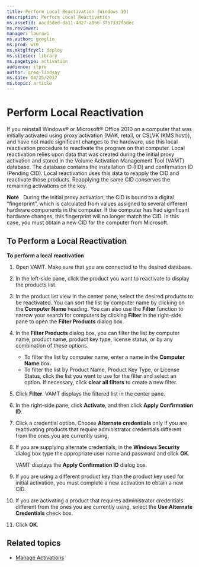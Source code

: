 ```yaml
---
title: Perform Local Reactivation (Windows 10)
description: Perform Local Reactivation
ms.assetid: aacd5ded-da11-4d27-a866-3f57332f5dec
ms.reviewer: 
manager: laurawi
ms.author: greglin
ms.prod: w10
ms.mktglfcycl: deploy
ms.sitesec: library
ms.pagetype: activation
audience: itproauthor: greg-lindsay
ms.date: 04/25/2017
ms.topic: article
---
```


# Perform Local Reactivation

If you reinstall Windows® or Microsoft® Office 2010 on a computer that was initially activated using proxy activation (MAK, retail, or CSLVK (KMS host)), and have not made significant changes to the hardware, use this local reactivation procedure to reactivate the program on that computer.
Local reactivation relies upon data that was created during the initial proxy activation and stored in the Volume Activation Management Tool (VAMT) database. The database contains the installation ID (IID) and confirmation ID (Pending CID). Local reactivation uses this data to reapply the CID and reactivate those products. Reapplying the same CID conserves the remaining activations on the key.

**Note**  
During the initial proxy activation, the CID is bound to a digital “fingerprint”, which is calculated from values assigned to several different hardware components in the computer. If the computer has had significant hardware changes, this fingerprint will no longer match the CID. In this case, you must obtain a new CID for the computer from Microsoft.

## To Perform a Local Reactivation

**To perform a local reactivation**
1.  Open VAMT. Make sure that you are connected to the desired database.
2.  In the left-side pane, click the product you want to reactivate to display the products list.
3.  In the product list view in the center pane, select the desired products to be reactivated. You can sort the list by computer name by clicking on the **Computer Name** heading. You can also use the **Filter** function to narrow your search for computers by clicking **Filter** in the right-side pane to open the **Filter Products** dialog box.
4.  In the **Filter Products** dialog box, you can filter the list by computer name, product name, product key type, license status, or by any combination of these options.
    -   To filter the list by computer name, enter a name in the **Computer Name** box.
    -   To filter the list by Product Name, Product Key Type, or License Status, click the list you want to use for the filter and select an option. If necessary, click **clear all filters** to create a new filter.
5.  Click **Filter**. VAMT displays the filtered list in the center pane.
6.  In the right-side pane, click **Activate**, and then click **Apply Confirmation ID**.
7.  Click a credential option. Choose **Alternate credentials** only if you are reactivating products that require administrator credentials different from the ones you are currently using.
8.  If you are supplying alternate credentials, in the **Windows Security** dialog box type the appropriate user name and password and click **OK**.
    
    VAMT displays the **Apply Confirmation ID** dialog box.

10. If you are using a different product key than the product key used for initial activation, you must complete a new activation to obtain a new CID.
11. If you are activating a product that requires administrator credentials different from the ones you are currently using, select the **Use Alternate Credentials** check box.
12. Click **OK**.

## Related topics

- [Manage Activations](manage-activations-vamt.md)
